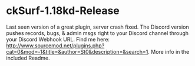 # ckSurf-1.18kd-Release
Last seen version of a great plugin, server crash fixed. The Discord version pushes records, bugs, & admin msgs right to your Discord channel through your Discord Webhook URL. Find me here: http://www.sourcemod.net/plugins.php?cat=0&mod=-1&title=&author=St0&description=&search=1. More info in the included Readme.
#
